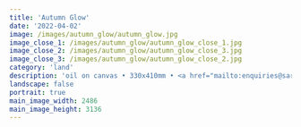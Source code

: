 ```yaml
---
title: 'Autumn Glow'
date: '2022-04-02'
image: /images/autumn_glow/autumn_glow.jpg
image_close_1: /images/autumn_glow/autumn_glow_close_1.jpg
image_close_2: /images/autumn_glow/autumn_glow_close_3.jpg
image_close_3: /images/autumn_glow/autumn_glow_close_2.jpg
category: 'land'
description: 'oil on canvas • 330x410mm • <a href="mailto:enquiries@sarahanneartist.com" target="_blank" rel="noopener noreferrer">enquire</a>'
landscape: false
portrait: true
main_image_width: 2486
main_image_height: 3136
---
```

